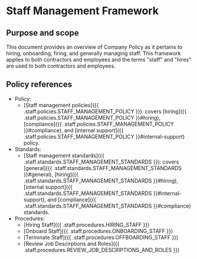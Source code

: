 # Staff Management Framework

## Purpose and scope

This document provides an overview of Company Policy as it pertains to hiring, onboarding, firing, and generally managing staff. This framework applies to both contractors and employees and the terms "staff" and "hires" are used to both contractors and employees.

## Policy references

* Policy:
   * [Staff management policies]({{ .staff.policies.STAFF_MANAGEMENT_POLICY }}): covers [hiring]({{ .staff.policies.STAFF_MANAGEMENT_POLICY }}#hiring), [compliance]({{ .staff.policies.STAFF_MANAGEMENT_POLICY }}#compliance), and [internal support]({{ .staff.policies.STAFF_MANAGEMENT_POLICY }}#internal-support) policy.
* Standards:
   * [Staff management standards]({{ .staff.standards.STAFF_MANAGEMENT_STANDARDS }}): covers [general]({{ .staff.standards.STAFF_MANAGEMENT_STANDARDS }}#general), [hiring]({{ .staff.standards.STAFF_MANAGEMENT_STANDARDS }}#hiring), [internal support]({{ .staff.standards.STAFF_MANAGEMENT_STANDARDS }}#internal-support), and [compliance]({{ .staff.standards.STAFF_MANAGEMENT_STANDARDS }}#compliance) standards.
* Procedures:
   * [Hiring Staff]({{ .staff.procedures.HIRING_STAFF }})
   * [Onboard Staff]({{ .staff.procedures.ONBOARDING_STAFF }})
   * [Terminate Staff]({{ .staff.procedures.OFFBOARDING_STAFF }})
   * [Review Job Descirptions and Roles]({{ .staff.procedures.REVIEW_JOB_DESCRIPTIONS_AND_ROLES }})
